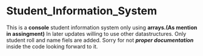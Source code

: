 # Student_Information_System
This is a **console** student information system only using **arrays.(As mention in assingment)**
In later updates willing to use other datastructures.
Only student roll and name fiels are added.
Sorry for not ***proper documentation*** inside the code looking forward to it.
